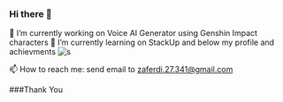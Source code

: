 ### Hi there 👋

🔭 I’m currently working on Voice AI Generator using Genshin Impact characters
🌱 I’m currently learning on StackUp and below my profile and achievments
![s](https://github.com/riezaferdi/riezaferdi/assets/48113419/b663aab5-d7a0-4212-acee-db69b3ccb3a5)

📫 How to reach me: send email to zaferdi.27.341@gmail.com

###Thank You

<!--
**riezaferdi/riezaferdi** is a ✨ _special_ ✨ repository because its `README.md` (this file) appears on your GitHub profile.

Here are some ideas to get you started:

- 🔭 I’m currently working on ...
- 🌱 I’m currently learning ...
- 👯 I’m looking to collaborate on ...
- 🤔 I’m looking for help with ...
- 💬 Ask me about ...
- 📫 How to reach me: ...
- 😄 Pronouns: ...
- ⚡ Fun fact: ...
-->
